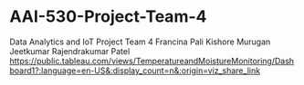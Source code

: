 # AAI-530-Project-Team-4
Data Analytics and IoT Project 
Team 4
Francina Pali
Kishore Murugan
Jeetkumar Rajendrakumar Patel
https://public.tableau.com/views/TemperatureandMoistureMonitoring/Dashboard1?:language=en-US&:display_count=n&:origin=viz_share_link
